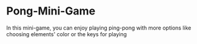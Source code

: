 # Pong-Mini-Game
In this mini-game, you can enjoy playing ping-pong with more options like choosing elements' color or the keys for playing
